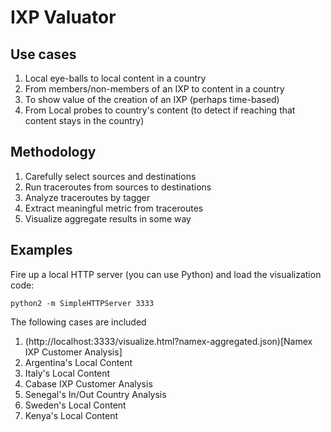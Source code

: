 # IXP Valuator

## Use cases

1. Local eye-balls to local content in a country
2. From members/non-members of an IXP to content in a country
3. To show value of the creation of an IXP (perhaps time-based)
4. From Local probes to country's content (to detect if reaching that content stays in the country)

## Methodology

1. Carefully select sources and destinations
2. Run traceroutes from sources to destinations
3. Analyze traceroutes by tagger
4. Extract meaningful metric from traceroutes
5. Visualize aggregate results in some way

## Examples

Fire up a local HTTP server (you can use Python) and load the
visualization code:

```
python2 -m SimpleHTTPServer 3333
```

The following cases are included

1. (http://localhost:3333/visualize.html?namex-aggregated.json)[Namex IXP Customer Analysis]
2. Argentina's Local Content
3. Italy's Local Content
4. Cabase IXP Customer Analysis
5. Senegal's In/Out Country Analysis
6. Sweden's Local Content
7. Kenya's Local Content

